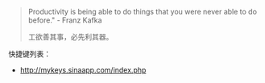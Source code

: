 > Productivity is being able to do things that you were never able to do before." - Franz Kafka
>
> 工欲善其事，必先利其器。

快捷键列表：

- http://mykeys.sinaapp.com/index.php